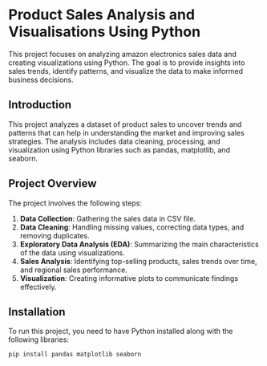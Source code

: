 # Product Sales Analysis and Visualisations Using Python

This project focuses on analyzing amazon electronics sales data and creating visualizations using Python. The goal is to provide insights into sales trends, identify patterns, and visualize the data to make informed business decisions.


## Introduction

This project analyzes a dataset of product sales to uncover trends and patterns that can help in understanding the market and improving sales strategies. The analysis includes data cleaning, processing, and visualization using Python libraries such as pandas, matplotlib, and seaborn.

## Project Overview

The project involves the following steps:
1. **Data Collection**: Gathering the sales data in CSV file.
2. **Data Cleaning**: Handling missing values, correcting data types, and removing duplicates.
3. **Exploratory Data Analysis (EDA)**: Summarizing the main characteristics of the data using visualizations.
4. **Sales Analysis**: Identifying top-selling products, sales trends over time, and regional sales performance.
5. **Visualization**: Creating informative plots to communicate findings effectively.

## Installation

To run this project, you need to have Python installed along with the following libraries:

```sh
pip install pandas matplotlib seaborn

